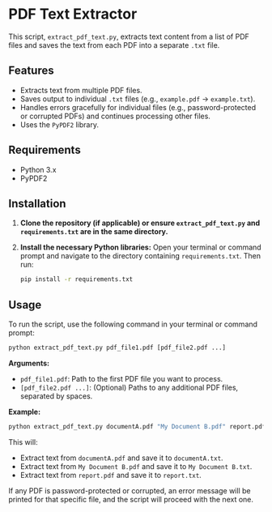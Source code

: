 # PDF Text Extractor

This script, `extract_pdf_text.py`, extracts text content from a list of PDF files and saves the text from each PDF into a separate `.txt` file.

## Features

-   Extracts text from multiple PDF files.
-   Saves output to individual `.txt` files (e.g., `example.pdf` -> `example.txt`).
-   Handles errors gracefully for individual files (e.g., password-protected or corrupted PDFs) and continues processing other files.
-   Uses the `PyPDF2` library.

## Requirements

-   Python 3.x
-   PyPDF2

## Installation

1.  **Clone the repository (if applicable) or ensure `extract_pdf_text.py` and `requirements.txt` are in the same directory.**

2.  **Install the necessary Python libraries:**
    Open your terminal or command prompt and navigate to the directory containing `requirements.txt`. Then run:
    ```bash
    pip install -r requirements.txt
    ```

## Usage

To run the script, use the following command in your terminal or command prompt:

```bash
python extract_pdf_text.py pdf_file1.pdf [pdf_file2.pdf ...]
```

**Arguments:**

-   `pdf_file1.pdf`: Path to the first PDF file you want to process.
-   `[pdf_file2.pdf ...]`: (Optional) Paths to any additional PDF files, separated by spaces.

**Example:**

```bash
python extract_pdf_text.py documentA.pdf "My Document B.pdf" report.pdf
```

This will:
-   Extract text from `documentA.pdf` and save it to `documentA.txt`.
-   Extract text from `My Document B.pdf` and save it to `My Document B.txt`.
-   Extract text from `report.pdf` and save it to `report.txt`.

If any PDF is password-protected or corrupted, an error message will be printed for that specific file, and the script will proceed with the next one.
